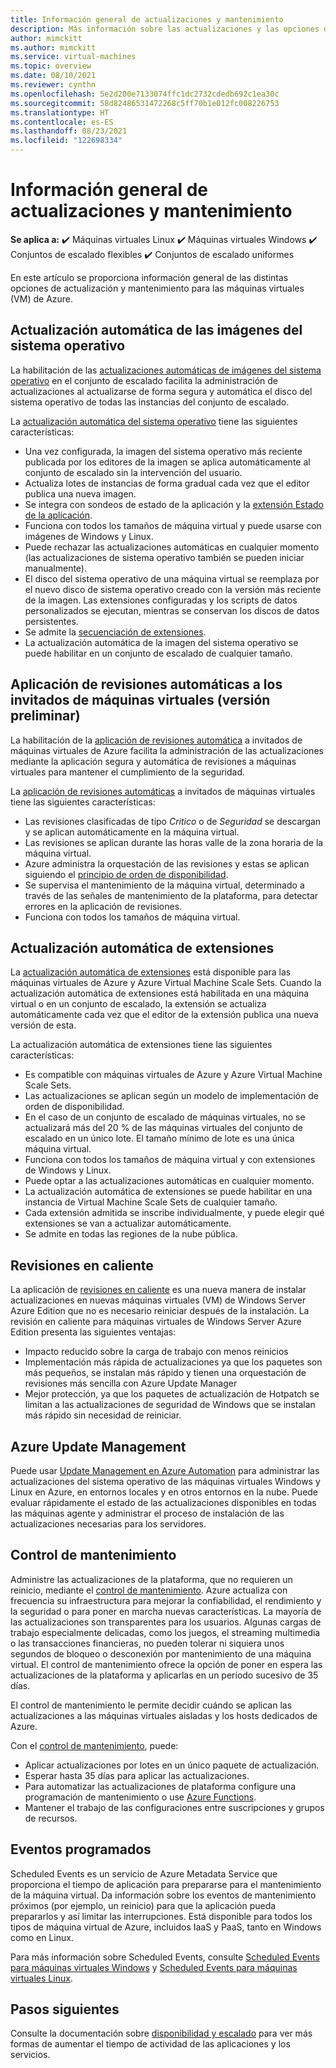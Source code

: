```yaml
---
title: Información general de actualizaciones y mantenimiento
description: Más información sobre las actualizaciones y las opciones de mantenimiento disponibles con máquinas virtuales en Azure
author: mimckitt
ms.author: mimckitt
ms.service: virtual-machines
ms.topic: overview
ms.date: 08/10/2021
ms.reviewer: cynthn
ms.openlocfilehash: 5e2d200e7133074ffc1dc2732cdedb692c1ea30c
ms.sourcegitcommit: 58d82486531472268c5ff70b1e012fc008226753
ms.translationtype: HT
ms.contentlocale: es-ES
ms.lasthandoff: 08/23/2021
ms.locfileid: "122698334"
---
```

# <a name="updates-and-maintenance-overview"></a>Información general de actualizaciones y mantenimiento

**Se aplica a:** :heavy_check_mark: Máquinas virtuales Linux :heavy_check_mark: Máquinas virtuales Windows :heavy_check_mark: Conjuntos de escalado flexibles :heavy_check_mark: Conjuntos de escalado uniformes

En este artículo se proporciona información general de las distintas opciones de actualización y mantenimiento para las máquinas virtuales (VM) de Azure.

## <a name="automatic-os-image-upgrade"></a>Actualización automática de las imágenes del sistema operativo

La habilitación de las [actualizaciones automáticas de imágenes del sistema operativo](../virtual-machine-scale-sets/virtual-machine-scale-sets-automatic-upgrade.md?context=/azure/virtual-machines/context/context) en el conjunto de escalado facilita la administración de actualizaciones al actualizarse de forma segura y automática el disco del sistema operativo de todas las instancias del conjunto de escalado.

La [actualización automática del sistema operativo](../virtual-machine-scale-sets/virtual-machine-scale-sets-automatic-upgrade.md?context=/azure/virtual-machines/context/context) tiene las siguientes características:

- Una vez configurada, la imagen del sistema operativo más reciente publicada por los editores de la imagen se aplica automáticamente al conjunto de escalado sin la intervención del usuario.
- Actualiza lotes de instancias de forma gradual cada vez que el editor publica una nueva imagen.
- Se integra con sondeos de estado de la aplicación y la [extensión Estado de la aplicación](../virtual-machine-scale-sets/virtual-machine-scale-sets-health-extension.md?context=/azure/virtual-machines/context/context).
- Funciona con todos los tamaños de máquina virtual y puede usarse con imágenes de Windows y Linux.
- Puede rechazar las actualizaciones automáticas en cualquier momento (las actualizaciones de sistema operativo también se pueden iniciar manualmente).
- El disco del sistema operativo de una máquina virtual se reemplaza por el nuevo disco de sistema operativo creado con la versión más reciente de la imagen. Las extensiones configuradas y los scripts de datos personalizados se ejecutan, mientras se conservan los discos de datos persistentes.
- Se admite la [secuenciación de extensiones](../virtual-machine-scale-sets/virtual-machine-scale-sets-extension-sequencing.md?context=/azure/virtual-machines/context/context).
- La actualización automática de la imagen del sistema operativo se puede habilitar en un conjunto de escalado de cualquier tamaño.


## <a name="automatic-vm-guest-patching-preview"></a>Aplicación de revisiones automáticas a los invitados de máquinas virtuales (versión preliminar)

La habilitación de la [aplicación de revisiones automática](automatic-vm-guest-patching.md) a invitados de máquinas virtuales de Azure facilita la administración de las actualizaciones mediante la aplicación segura y automática de revisiones a máquinas virtuales para mantener el cumplimiento de la seguridad.

La [aplicación de revisiones automáticas](automatic-vm-guest-patching.md) a invitados de máquinas virtuales tiene las siguientes características:
- Las revisiones clasificadas de tipo *Critico* o de *Seguridad* se descargan y se aplican automáticamente en la máquina virtual.
- Las revisiones se aplican durante las horas valle de la zona horaria de la máquina virtual.
- Azure administra la orquestación de las revisiones y estas se aplican siguiendo el [principio de orden de disponibilidad](automatic-vm-guest-patching.md#availability-first-updates).
- Se supervisa el mantenimiento de la máquina virtual, determinado a través de las señales de mantenimiento de la plataforma, para detectar errores en la aplicación de revisiones.
- Funciona con todos los tamaños de máquina virtual.


## <a name="automatic-extension-upgrade"></a>Actualización automática de extensiones

La [actualización automática de extensiones](automatic-extension-upgrade.md) está disponible para las máquinas virtuales de Azure y Azure Virtual Machine Scale Sets. Cuando la actualización automática de extensiones está habilitada en una máquina virtual o en un conjunto de escalado, la extensión se actualiza automáticamente cada vez que el editor de la extensión publica una nueva versión de esta.

 La actualización automática de extensiones tiene las siguientes características:
- Es compatible con máquinas virtuales de Azure y Azure Virtual Machine Scale Sets.
- Las actualizaciones se aplican según un modelo de implementación de orden de disponibilidad.
- En el caso de un conjunto de escalado de máquinas virtuales, no se actualizará más del 20 % de las máquinas virtuales del conjunto de escalado en un único lote. El tamaño mínimo de lote es una única máquina virtual.
- Funciona con todos los tamaños de máquina virtual y con extensiones de Windows y Linux.
- Puede optar a las actualizaciones automáticas en cualquier momento.
- La actualización automática de extensiones se puede habilitar en una instancia de Virtual Machine Scale Sets de cualquier tamaño.
- Cada extensión admitida se inscribe individualmente, y puede elegir qué extensiones se van a actualizar automáticamente.
- Se admite en todas las regiones de la nube pública.

## <a name="hotpatch"></a>Revisiones en caliente

La aplicación de [revisiones en caliente](../automanage/automanage-hotpatch.md?context=/azure/virtual-machines/context/context) es una nueva manera de instalar actualizaciones en nuevas máquinas virtuales (VM) de Windows Server Azure Edition que no es necesario reiniciar después de la instalación. La revisión en caliente para máquinas virtuales de Windows Server Azure Edition presenta las siguientes ventajas:

- Impacto reducido sobre la carga de trabajo con menos reinicios
- Implementación más rápida de actualizaciones ya que los paquetes son más pequeños, se instalan más rápido y tienen una orquestación de revisiones más sencilla con Azure Update Manager
- Mejor protección, ya que los paquetes de actualización de Hotpatch se limitan a las actualizaciones de seguridad de Windows que se instalan más rápido sin necesidad de reiniciar.


## <a name="azure-update-management"></a>Azure Update Management

Puede usar [Update Management en Azure Automation](../automation/update-management/overview.md?context=/azure/virtual-machines/context/context) para administrar las actualizaciones del sistema operativo de las máquinas virtuales Windows y Linux en Azure, en entornos locales y en otros entornos en la nube. Puede evaluar rápidamente el estado de las actualizaciones disponibles en todas las máquinas agente y administrar el proceso de instalación de las actualizaciones necesarias para los servidores.

## <a name="maintenance-control"></a>Control de mantenimiento

Administre las actualizaciones de la plataforma, que no requieren un reinicio, mediante el [control de mantenimiento](maintenance-control.md). Azure actualiza con frecuencia su infraestructura para mejorar la confiabilidad, el rendimiento y la seguridad o para poner en marcha nuevas características. La mayoría de las actualizaciones son transparentes para los usuarios. Algunas cargas de trabajo especialmente delicadas, como los juegos, el streaming multimedia o las transacciones financieras, no pueden tolerar ni siquiera unos segundos de bloqueo o desconexión por mantenimiento de una máquina virtual. El control de mantenimiento ofrece la opción de poner en espera las actualizaciones de la plataforma y aplicarlas en un período sucesivo de 35 días.

El control de mantenimiento le permite decidir cuándo se aplican las actualizaciones a las máquinas virtuales aisladas y los hosts dedicados de Azure.

Con el [control de mantenimiento](maintenance-control.md), puede:
- Aplicar actualizaciones por lotes en un único paquete de actualización.
- Esperar hasta 35 días para aplicar las actualizaciones.
- Para automatizar las actualizaciones de plataforma configure una programación de mantenimiento o use [Azure Functions](https://github.com/Azure/azure-docs-powershell-samples/tree/master/maintenance-auto-scheduler).
- Mantener el trabajo de las configuraciones entre suscripciones y grupos de recursos.


## <a name="scheduled-events"></a>Eventos programados

Scheduled Events es un servicio de Azure Metadata Service que proporciona el tiempo de aplicación para prepararse para el mantenimiento de la máquina virtual. Da información sobre los eventos de mantenimiento próximos (por ejemplo, un reinicio) para que la aplicación pueda prepararlos y así limitar las interrupciones. Está disponible para todos los tipos de máquina virtual de Azure, incluidos IaaS y PaaS, tanto en Windows como en Linux.

Para más información sobre Scheduled Events, consulte [Scheduled Events para máquinas virtuales Windows](./windows/scheduled-events.md) y [Scheduled Events para máquinas virtuales Linux](./linux/scheduled-events.md).

## <a name="next-steps"></a>Pasos siguientes

Consulte la documentación sobre [disponibilidad y escalado](availability.md) para ver más formas de aumentar el tiempo de actividad de las aplicaciones y los servicios.
